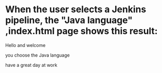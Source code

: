 When the user selects a Jenkins pipeline, the "Java language" ,index.html page shows this result:
===================================================================================================
Hello and welcome 

you choose the Java language

have a great day at work
